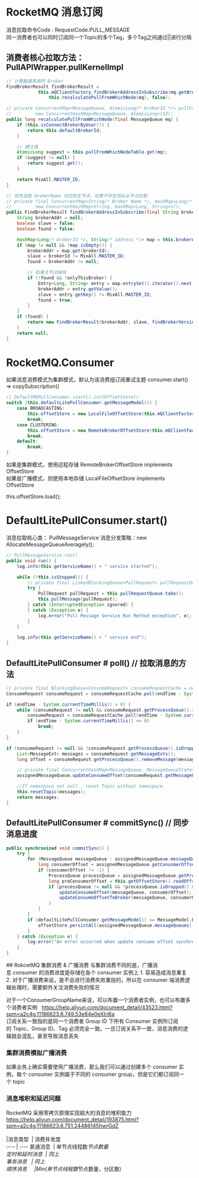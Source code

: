 # RocketMQ 消息订阅
消息拉取命令Code : RequestCode.PULL_MESSAGE  
同一消费者也可以同时订阅同一个Topic的多个Tag，多个Tag之间通过||进行分隔

## 消费者核心拉取方法： PullAPIWrapper.pullKernelImpl
```java
// 计算数据来源的 Broker
FindBrokerResult findBrokerResult =
            this.mQClientFactory.findBrokerAddressInSubscribe(mq.getBrokerName(),
                this.recalculatePullFromWhichNode(mq), false);

// private ConcurrentMap<MessageQueue, AtomicLong/* brokerId */> pullFromWhichNodeTable =
//         new ConcurrentHashMap<MessageQueue, AtomicLong>(32);
public long recalculatePullFromWhichNode(final MessageQueue mq) {
    if (this.isConnectBrokerByUser()) {
        return this.defaultBrokerId;
    }

    // 建议值
    AtomicLong suggest = this.pullFromWhichNodeTable.get(mq);
    if (suggest != null) {
        return suggest.get();
    }

    return MixAll.MASTER_ID;
}

// 优先选取 brokerName 对应的主节点，如果不存在则从从节点拉取
// private final ConcurrentMap<String/* Broker Name */, HashMap<Long/* brokerId */, String/* address */>> brokerAddrTable =
//         new ConcurrentHashMap<String, HashMap<Long, String>>();
public FindBrokerResult findBrokerAddressInSubscribe(final String brokerName,final long brokerId,final boolean onlyThisBroker) {
    String brokerAddr = null;
    boolean slave = false;
    boolean found = false;

    HashMap<Long/* brokerId */, String/* address */> map = this.brokerAddrTable.get(brokerName);
    if (map != null && !map.isEmpty()) {
        brokerAddr = map.get(brokerId);
        slave = brokerId != MixAll.MASTER_ID;
        found = brokerAddr != null;

        // 如果主节点掉线
        if (!found && !onlyThisBroker) {
            Entry<Long, String> entry = map.entrySet().iterator().next();
            brokerAddr = entry.getValue();
            slave = entry.getKey() != MixAll.MASTER_ID;
            found = true;
        }
    }
    if (found) {
        return new FindBrokerResult(brokerAddr, slave, findBrokerVersion(brokerName, brokerAddr));
    }
    return null;
}
```

# RocketMQ.Consumer 
如果消息消费模式为集群模式，默认为该消费组订阅重试主题 consumer.start() => copySubscription()
```java
// DefaultMQPullConsumer.start().initOffsetStore()
switch (this.defaultLitePullConsumer.getMessageModel()) {
    case BROADCASTING:
        this.offsetStore = new LocalFileOffsetStore(this.mQClientFactory, this.defaultLitePullConsumer.getConsumerGroup());
        break;
    case CLUSTERING:
        this.offsetStore = new RemoteBrokerOffsetStore(this.mQClientFactory, this.defaultLitePullConsumer.getConsumerGroup());
        break;
    default:
        break;
}
```
如果是集群模式，使用远程存储 RemoteBrokerOffsetStore implements OffsetStore  
如果是广播模式，则使用本地存储 LocalFileOffsetStore implements OffsetStore 

this.offsetStore.load();

# DefaultLitePullConsumer.start()
消息拉取核心类： PullMessageService
消息分发策略：new AllocateMessageQueueAveragely();
```java
// PullMessageService.run()
public void run() {
    log.info(this.getServiceName() + " service started");

    while (!this.isStopped()) {
        // private final LinkedBlockingQueue<PullRequest> pullRequestQueue = new LinkedBlockingQueue<PullRequest>();
        try {
            PullRequest pullRequest = this.pullRequestQueue.take();
            this.pullMessage(pullRequest);
        } catch (InterruptedException ignored) {
        } catch (Exception e) {
            log.error("Pull Message Service Run Method exception", e);
        }
    }

    log.info(this.getServiceName() + " service end");
}
```

## DefaultLitePullConsumer # poll() // 拉取消息的方法
```java
// private final BlockingQueue<ConsumeRequest> consumeRequestCache = new LinkedBlockingQueue<ConsumeRequest>();
ConsumeRequest consumeRequest = consumeRequestCache.poll(endTime - System.currentTimeMillis(), TimeUnit.MILLISECONDS);

if (endTime - System.currentTimeMillis() > 0) {
    while (consumeRequest != null && consumeRequest.getProcessQueue().isDropped()) {
        consumeRequest = consumeRequestCache.poll(endTime - System.currentTimeMillis(), TimeUnit.MILLISECONDS);
        if (endTime - System.currentTimeMillis() <= 0)
            break;
    }
}

if (consumeRequest != null && !consumeRequest.getProcessQueue().isDropped()) {
    List<MessageExt> messages = consumeRequest.getMessageExts();
    long offset = consumeRequest.getProcessQueue().removeMessage(messages);

    // private final ConcurrentHashMap<MessageQueue, MessageQueueState> assignedMessageQueueState;
    assignedMessageQueue.updateConsumeOffset(consumeRequest.getMessageQueue(), offset);

    //If namespace not null , reset Topic without namespace.
    this.resetTopic(messages);
    return messages;
}
```

## DefaultLitePullConsumer # commitSync() // 同步消息进度
```java
public synchronized void commitSync() {
    try {
        for (MessageQueue messageQueue : assignedMessageQueue.messageQueues()) {
            long consumerOffset = assignedMessageQueue.getConusmerOffset(messageQueue);
            if (consumerOffset != -1) {
                ProcessQueue processQueue = assignedMessageQueue.getProcessQueue(messageQueue);
                long preConsumerOffset = this.getOffsetStore().readOffset(messageQueue, ReadOffsetType.READ_FROM_MEMORY);
                if (processQueue != null && !processQueue.isDropped() && consumerOffset != preConsumerOffset) {
                    updateConsumeOffset(messageQueue, consumerOffset);
                    updateConsumeOffsetToBroker(messageQueue, consumerOffset, false);
                }
            }
        }
        if (defaultLitePullConsumer.getMessageModel() == MessageModel.BROADCASTING) {
            offsetStore.persistAll(assignedMessageQueue.messageQueues());
        }
    } catch (Exception e) {
        log.error("An error occurred when update consume offset synchronously.", e);
    }
}
```

## RokcetMQ 集群消费 & 广播消费
与集群消费不同的是，广播消息 consumer 的消费进度是存储在各个 consumer 实例上
1. 容易造成消息重复
2. 对于广播消费来说，是不会进行消费失败重投的，所以在 consumer 端消费逻辑处理时，需要额外关注消费失败的情况

对于一个ConsumerGroupName来说，可以布置一个消费者实例，也可以布置多个消费者实例  
https://help.aliyun.com/document_detail/43523.html?spm=a2c4g.11186623.6.749.53e84e0eXIri6a  
订阅关系一致指的是同一个消费者 Group ID 下所有 Consumer 实例所订阅的 Topic、Group ID、Tag 必须完全一致。一旦订阅关系不一致，消息消费的逻辑就会混乱，甚至导致消息丢失  

### 集群消费模拟广播消费
如果业务上确实需要使用广播消费，那么我们可以通过创建多个 consumer 实例，每个 consumer 实例属于不同的 consumer group，但是它们都订阅同一个 topic

### 消息堆积和延迟问题
RocketMQ 采用零拷贝原理实现超大的消息的堆积能力  
https://help.aliyun.com/document_detail/193875.html?spm=a2c4g.11186623.6.751.24486145hwrGdZ  
<br/>
|消息类型       | 消费并发度   
:---           | :---
普通消息        | 单节点线程数*节点数量  
定时和延时消息  | 同上  
事务消息        | 同上  
顺序消息        |Min(单节点线程数*节点数量，分区数)  









